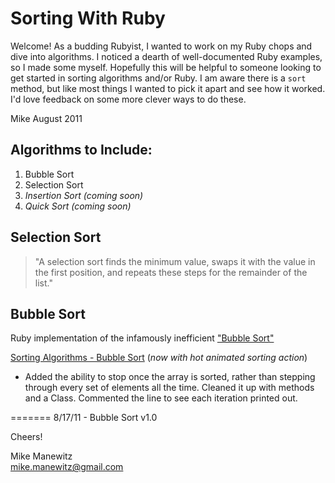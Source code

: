 Sorting With Ruby
============================  
Welcome! As a budding Rubyist, I wanted to work on my Ruby chops and dive into algorithms. I noticed a dearth of well-documented Ruby examples, so I made some myself. Hopefully this will be helpful to someone looking to get started in sorting algorithms and/or Ruby. I am aware there is a `sort` method, but like most things I wanted to pick it apart and see how it worked. I'd love feedback on some more clever ways to do these.

Mike
August 2011

Algorithms to Include:
----------------------
1.  Bubble Sort
2.  Selection Sort
3.  *Insertion Sort (coming soon)*
4.  *Quick Sort (coming soon)*


Selection Sort
--------------
>"A selection sort finds the minimum value, swaps it with the value in the first position, and repeats these steps for the remainder of the list."

Bubble Sort
-----------

Ruby implementation of the infamously inefficient ["Bubble Sort"](http://en.wikipedia.org/wiki/Bubble_sort)     

[Sorting Algorithms - Bubble Sort](http://www.sorting-algorithms.com/bubble-sort) (*now with hot animated sorting action*)

*   Added the ability to stop once the array is sorted, rather than stepping through every set of elements all the time. Cleaned it up with methods and a Class. Commented the line to see each iteration printed out.



=======
8/17/11 - Bubble Sort v1.0


Cheers!

Mike Manewitz	
mike.manewitz@gmail.com